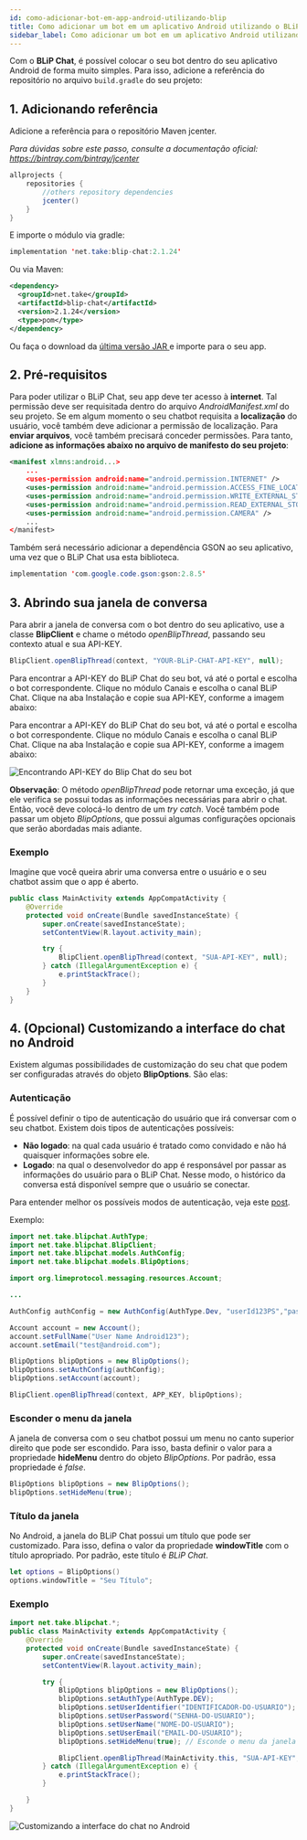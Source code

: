 ```yaml
---
id: como-adicionar-bot-em-app-android-utilizando-blip
title: Como adicionar um bot em um aplicativo Android utilizando o BLiP Chat?
sidebar_label: Como adicionar um bot em um aplicativo Android utilizando o BLiP Chat?
---
```


Com o **BLiP Chat**, é possível colocar o seu bot dentro do seu aplicativo Android de forma muito simples. Para isso, adicione a referência do repositório no arquivo `build.gradle` do seu projeto:

## 1. Adicionando referência
Adicione a referência para o repositório Maven jcenter.

*Para dúvidas sobre este passo, consulte a documentação oficial: https://bintray.com/bintray/jcenter*

```java
allprojects {
    repositories {
        //others repository dependencies
        jcenter()
    }
}

```

E importe o módulo via gradle:

```java
implementation 'net.take:blip-chat:2.1.24'
```

Ou via Maven:

```xml
<dependency>
  <groupId>net.take</groupId>
  <artifactId>blip-chat</artifactId>
  <version>2.1.24</version>
  <type>pom</type>
</dependency>
```

Ou faça o download da [última versão JAR ](http://search.maven.org/#search%7Cga%7C1%7Cg%3A%22net.take%22)e importe para o seu app.

## 2. Pré-requisitos

Para poder utilizar o BLiP Chat, seu app deve ter acesso à **internet**. Tal permissão deve ser requisitada dentro do arquivo *AndroidManifest.xml* do seu projeto. Se em algum momento o seu chatbot requisita a **localização** do usuário, você também deve adicionar a permissão de localização. Para **enviar arquivos**, você também precisará conceder permissões. Para tanto, **adicione as informações abaixo no arquivo de manifesto do seu projeto**:

```xml
<manifest xlmns:android...>
    ...
    <uses-permission android:name="android.permission.INTERNET" />
    <uses-permission android:name="android.permission.ACCESS_FINE_LOCATION" />
    <uses-permission android:name="android.permission.WRITE_EXTERNAL_STORAGE" />
    <uses-permission android:name="android.permission.READ_EXTERNAL_STORAGE" />
    <uses-permission android:name="android.permission.CAMERA" />
    ...
</manifest>
```

Também será necessário adicionar a dependência GSON ao seu aplicativo, uma vez que o BLiP Chat usa esta biblioteca.

```java
implementation 'com.google.code.gson:gson:2.8.5'
```

## 3. Abrindo sua janela de conversa

Para abrir a janela de conversa com o bot dentro do seu aplicativo, use a classe **BlipClient** e chame o método *openBlipThread*, passando seu contexto atual e sua API-KEY.

```java
BlipClient.openBlipThread(context, "YOUR-BLiP-CHAT-API-KEY", null);
```

Para encontrar a API-KEY do BLiP Chat do seu bot, vá até o portal e escolha o bot correspondente. Clique no módulo Canais e escolha o canal BLiP Chat. Clique na aba Instalação e copie sua API-KEY, conforme a imagem abaixo:

Para encontrar a API-KEY do BLiP Chat do seu bot, vá até o portal e escolha o bot correspondente. Clique no módulo Canais e escolha o canal BLiP Chat. Clique na aba Instalação e copie sua API-KEY, conforme a imagem abaixo:

![Encontrando API-KEY do Blip Chat do seu bot](/img/channels/blip-chat/chat-como-adicionar-bot-em-app-android-utilizando-blip-1.png)

**Observação**: O método *openBlipThread* pode retornar uma exceção, já que ele verifica se possui todas as informações necessárias para abrir o chat. Então, você deve colocá-lo dentro de um *try catch*. Você também pode passar um objeto *BlipOptions*, que possui algumas configurações opcionais que serão abordadas mais adiante.

### Exemplo

Imagine que você queira abrir uma conversa entre o usuário e o seu chatbot assim que o app é aberto.

```java
public class MainActivity extends AppCompatActivity {    
    @Override
    protected void onCreate(Bundle savedInstanceState) {
        super.onCreate(savedInstanceState);
        setContentView(R.layout.activity_main);

        try {
            BlipClient.openBlipThread(context, "SUA-API-KEY", null);
        } catch (IllegalArgumentException e) {
            e.printStackTrace();
        }
    }
}
```

## 4. (Opcional) Customizando a interface do chat no Android

Existem algumas possibilidades de customização do seu chat que podem ser configuradas através do objeto **BlipOptions**. São elas:

### Autenticação

É possível definir o tipo de autenticação do usuário que irá conversar com o seu chatbot. Existem dois tipos de autenticações possíveis:

* **Não logado**: na qual cada usuário é tratado como convidado e não há quaisquer informações sobre ele.
* **Logado**: na qual o desenvolvedor do app é responsável por passar as informações do usuário para o BLiP Chat. Nesse modo, o histórico da conversa está disponível sempre que o usuário se conectar.

Para entender melhor os possíveis modos de autenticação, veja este [post](https://github.com/takenet/blip-chat-android#defining-authentication-type).

Exemplo:

```java
import net.take.blipchat.AuthType;
import net.take.blipchat.BlipClient;
import net.take.blipchat.models.AuthConfig;
import net.take.blipchat.models.BlipOptions;

import org.limeprotocol.messaging.resources.Account;

...

AuthConfig authConfig = new AuthConfig(AuthType.Dev, "userId123PS","pass123PS");

Account account = new Account();
account.setFullName("User Name Android123");
account.setEmail("test@android.com");

BlipOptions blipOptions = new BlipOptions();
blipOptions.setAuthConfig(authConfig);
blipOptions.setAccount(account);

BlipClient.openBlipThread(context, APP_KEY, blipOptions);
```

### Esconder o menu da janela

A janela de conversa com o seu chatbot possui um menu no canto superior direito que pode ser escondido. Para isso, basta definir o valor para a propriedade **hideMenu** dentro do objeto *BlipOptions*. Por padrão, essa propriedade é *false*.

```java
BlipOptions blipOptions = new BlipOptions();
blipOptions.setHideMenu(true);
```

### Título da janela

No Android, a janela do BLiP Chat possui um título que pode ser customizado. Para isso, defina o valor da propriedade **windowTitle** com o título apropriado. Por padrão, este título é *BLiP Chat*.

```swift
let options = BlipOptions()
options.windowTitle = "Seu Título";
```

### Exemplo

```java
import net.take.blipchat.*;
public class MainActivity extends AppCompatActivity {
    @Override
    protected void onCreate(Bundle savedInstanceState) {
        super.onCreate(savedInstanceState);
        setContentView(R.layout.activity_main);

        try {
            BlipOptions blipOptions = new BlipOptions();
            blipOptions.setAuthType(AuthType.DEV);
            blipOptions.setUserIdentifier("IDENTIFICADOR-DO-USUARIO");
            blipOptions.setUserPassword("SENHA-DO-USUARIO");
            blipOptions.setUserName("NOME-DO-USUARIO");
            blipOptions.setUserEmail("EMAIL-DO-USUARIO");
            blipOptions.setHideMenu(true); // Esconde o menu da janela

            BlipClient.openBlipThread(MainActivity.this, "SUA-API-KEY", blipOptions);
        } catch (IllegalArgumentException e) {
            e.printStackTrace();
        }

    }
}
```

![Customizando a interface do chat no Android](/img/channels/blip-chat/chat-como-adicionar-bot-em-app-android-utilizando-blip-2.png)